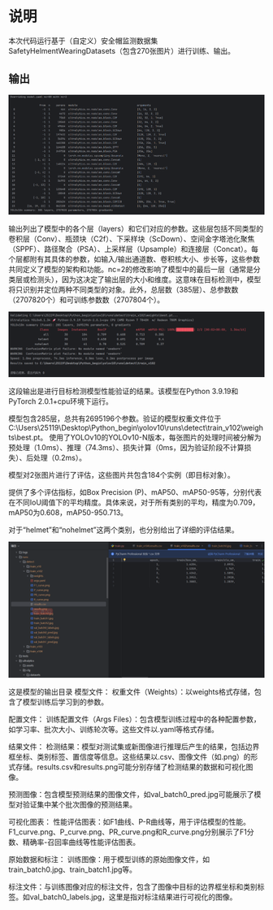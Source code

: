 # 说明

本次代码运行基于（自定义）安全帽监测数据集SafetyHelmentWearingDatasets（包含270张图片）进行训练、输出。

## 输出

<img src="./img/截图1.png" >

输出列出了模型中的各个层（layers）和它们对应的参数。这些层包括不同类型的卷积层（Conv）、瓶颈块（C2f）、下采样块（ScDown）、空间金字塔池化聚焦（SPPF）、路径聚合（PSA）、上采样层（Upsample）和连接层（Concat）。每个层都附有其具体的参数，如输入/输出通道数、卷积核大小、步长等，这些参数共同定义了模型的架构和功能。nc=2的修改影响了模型中的最后一层（通常是分类层或检测头），因为这决定了输出层的大小和维度。这意味在目标检测中，模型将只识别并定位两种不同类型的对象。此外，总层数（385层）、总参数数（2707820个）和可训练参数数（2707804个）。


<img src="./img/屏幕截图 2024-07-25 205947.png" >

这段输出是进行目标检测模型性能验证的结果。该模型在Python 3.9.19和PyTorch 2.0.1+cpu环境下运行。

模型包含285层，总共有2695196个参数。验证的模型权重文件位于C:\Users\25119\Desktop\Python_begin\yolov10\runs\detect\train_v102\weights\best.pt。 使用了YOLOv10的YOLOv10-N版本，每张图片的处理时间被分解为预处理（1.0ms）、推理（74.3ms）、损失计算（0ms，因为验证阶段不计算损失）、后处理（0.2ms）。

模型对2张图片进行了评估，这些图片共包含184个实例（即目标对象）。

提供了多个评估指标，如Box Precision (P)、mAP50、mAP50-95等，分别代表在不同IoU阈值下的平均精度。具体来说，对于所有类别的平均，精度为0.709，mAP50为0.608，mAP50-950.713。

对于“helmet”和“nohelmet”这两个类别，也分别给出了详细的评估结果。

<img src="./img/截图2.png" >

这是模型的输出目录
模型文件：
权重文件（Weights）：以weights格式存储，包含了模型训练后学习到的参数。

配置文件：
训练配置文件（Args Files）：包含模型训练过程中的各种配置参数，如学习率、批次大小、训练轮次等。这些文件以.yaml等格式存储。

结果文件：
检测结果：模型对测试集或新图像进行推理后产生的结果，包括边界框坐标、类别标签、置信度等信息。这些结果以.csv、图像文件（如.png）的形式存储。results.csv和results.png可能分别存储了检测结果的数据和可视化图像。


预测图像：包含模型预测结果的图像文件，如val_batch0_pred.jpg可能展示了模型对验证集中某个批次图像的预测结果。

可视化图表：
性能评估图表：如F1曲线、P-R曲线等，用于评估模型的性能。F1_curve.png、P_curve.png、PR_curve.png和R_curve.png分别展示了F1分数、精确率-召回率曲线等性能评估图表。

原始数据和标注：
训练图像：用于模型训练的原始图像文件，如train_batch0.jpg、train_batch1.jpg等。

标注文件：与训练图像对应的标注文件，包含了图像中目标的边界框坐标和类别标签。如val_batch0_labels.jpg，这里是指对标注结果进行可视化的图像。


